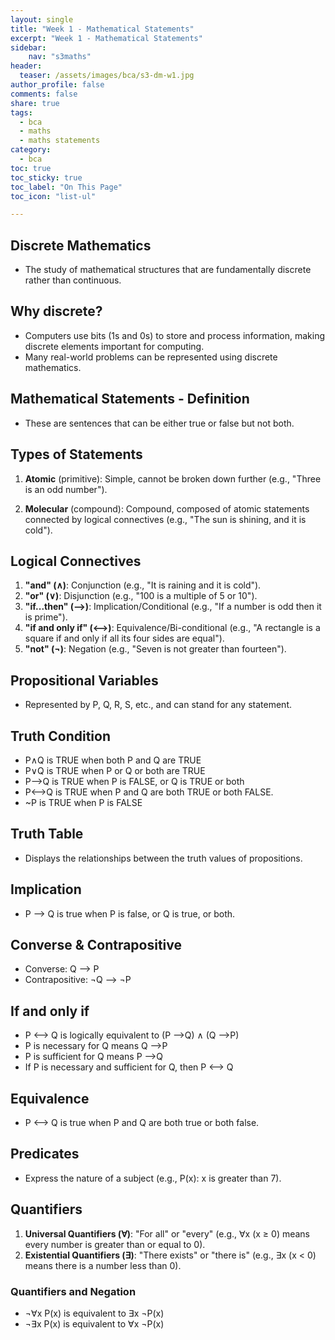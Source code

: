 ```yaml
---
layout: single
title: "Week 1 - Mathematical Statements"
excerpt: "Week 1 - Mathematical Statements"
sidebar:
    nav: "s3maths"
header:
  teaser: /assets/images/bca/s3-dm-w1.jpg
author_profile: false
comments: false
share: true
tags:
  - bca
  - maths
  - maths statements
category:
  - bca
toc: true
toc_sticky: true
toc_label: "On This Page"
toc_icon: "list-ul"

---
```


## Discrete Mathematics
- The study of mathematical structures that are fundamentally discrete rather than continuous.

## Why discrete?
- Computers use bits (1s and 0s) to store and process information, making discrete elements important for computing.
- Many real-world problems can be represented using discrete mathematics.

## Mathematical Statements - Definition
- These are sentences that can be either true or false but not both.

## Types of Statements
1. **Atomic** (primitive): Simple, cannot be broken down further (e.g., "Three is an odd number").
  
2. **Molecular** (compound): Compound, composed of atomic statements connected by logical connectives (e.g., "The sun is shining, and it is cold").

## Logical Connectives
1. **"and" (∧)**: Conjunction (e.g., "It is raining and it is cold").
2. **"or" (∨)**: Disjunction (e.g., "100 is a multiple of 5 or 10").
3. **"if...then" (⟶)**: Implication/Conditional (e.g., "If a number is odd then it is prime").
4. **"if and only if" (⟷)**: Equivalence/Bi-conditional (e.g., "A rectangle is a square if and only if all its four sides are equal").
5. **"not" (¬)**: Negation (e.g., "Seven is not greater than fourteen").

## Propositional Variables
- Represented by P, Q, R, S, etc., and can stand for any statement.

## Truth Condition
- P∧Q is TRUE when both P and Q are TRUE
- P∨Q is TRUE when P or Q or both are TRUE
- P⟶Q is TRUE when P is FALSE, or Q is TRUE or both
- P⟷Q is TRUE when P and Q are both TRUE or both FALSE.
- ~P is TRUE when P is FALSE

## Truth Table
- Displays the relationships between the truth values of propositions.

## Implication
- P ⟶ Q is true when P is false, or Q is true, or both.

## Converse & Contrapositive
- Converse: Q ⟶ P
- Contrapositive: ¬Q ⟶ ¬P

## If and only if
- P ⟷ Q is logically equivalent to (P ⟶Q) ∧ (Q ⟶P)
- P is necessary for Q means Q ⟶P
- P is sufficient for Q means P ⟶Q
- If P is necessary and sufficient for Q, then P ⟷ Q

## Equivalence
- P ⟷ Q is true when P and Q are both true or both false.

## Predicates
- Express the nature of a subject (e.g., P(x): x is greater than 7).

## Quantifiers
1. **Universal Quantifiers (∀)**: "For all" or "every" (e.g., ∀x (x ≥ 0) means every number is greater than or equal to 0).
2. **Existential Quantifiers (∃)**: "There exists" or "there is" (e.g., ∃x (x < 0) means there is a number less than 0).

### Quantifiers and Negation
- ¬∀x P(x) is equivalent to ∃x ¬P(x)
- ¬∃x P(x) is equivalent to ∀x ¬P(x)
